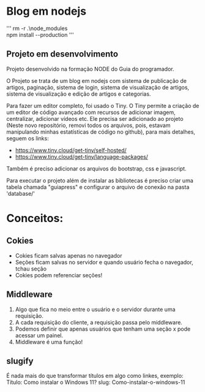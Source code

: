 # Blog em nodejs

'''
rm -r .\node_modules\
npm install --production
'''


## Projeto em desenvolvimento
Projeto desenvolvido na formação NODE do Guia do programador.

O Projeto se trata de um blog em nodejs com sistema de publicação de artigos, paginação, sistema de login, sistema de visualização de artigos, sistema de visualização e edição de artigos e categorias.

Para fazer um editor completo, foi usado o Tiny. O Tiny permite a criação de um editor de código avançado com recursos de adicionar imagem, centralizar, adicionar vídeos etc. Ele precisa ser adicionado ao projeto (Neste novo repositório, removi todos os arquivos, pois, estavam manipulando minhas estatísticas de código no github), para mais detalhes, seguem os links:
* https://www.tiny.cloud/get-tiny/self-hosted/
* https://www.tiny.cloud/get-tiny/language-packages/

Também é preciso adicionar os arquivos do bootstrap, css e javascript.

Para executar o projeto além de instalar as bibliotecas é preciso criar uma tabela chamada "guiapress" e configurar o arquivo de conexão na pasta 'database/'


# Conceitos:
## Cokies
* Cokies ficam salvas apenas no navegador
* Seções ficam salvas no servidor e quando usuário fecha o navegador, tchau seção
* Cokies podem referenciar seções!

## Middleware
1. Algo que fica no meio entre o usuário e o servidor durante uma requisição.
2. A cada requisição do cliente, a requisição passa pelo middleware.
3. Podemos definir que apenas usuários que tenham uma seção x pode acessar um painel.
4. Middleware é uma função!

## slugify
É nada mais do que transformar títulos em algo como linkes, exemplo:
Título: Como instalar o Windows 11?
slug: Como-instalar-o-windows-11
